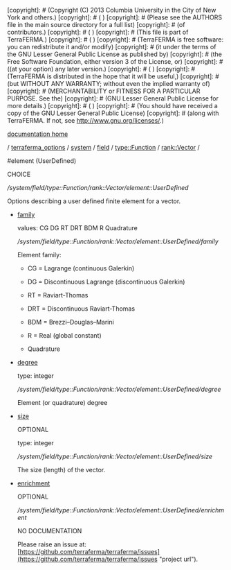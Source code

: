[copyright]: # (Copyright (C) 2013 Columbia University in the City of New York and others.)
[copyright]: # ( )
[copyright]: # (Please see the AUTHORS file in the main source directory for a full list)
[copyright]: # (of contributors.)
[copyright]: # ( )
[copyright]: # (This file is part of TerraFERMA.)
[copyright]: # ( )
[copyright]: # (TerraFERMA is free software: you can redistribute it and/or modify)
[copyright]: # (it under the terms of the GNU Lesser General Public License as published by)
[copyright]: # (the Free Software Foundation, either version 3 of the License, or)
[copyright]: # ((at your option) any later version.)
[copyright]: # ( )
[copyright]: # (TerraFERMA is distributed in the hope that it will be useful,)
[copyright]: # (but WITHOUT ANY WARRANTY; without even the implied warranty of)
[copyright]: # (MERCHANTABILITY or FITNESS FOR A PARTICULAR PURPOSE. See the)
[copyright]: # (GNU Lesser General Public License for more details.)
[copyright]: # ( )
[copyright]: # (You should have received a copy of the GNU Lesser General Public License)
[copyright]: # (along with TerraFERMA. If not, see <http://www.gnu.org/licenses/>.)

[documentation home](Documentation)

/ [terraferma_options](../../../../../terraferma_options.md) / [system](../../../../system.md) / [field](../../../field.md) / [type::Function](../../type__Function.md) / [rank::Vector](../rank__Vector.md) /

#element (UserDefined)

CHOICE 

*/system/field/type::Function/rank::Vector/element::UserDefined*

Options describing a user defined finite element for a vector.

* [family](element__UserDefined/family.md "child")

    values: CG DG RT DRT BDM R Quadrature

    */system/field/type::Function/rank::Vector/element::UserDefined/family*

    Element family:
    
    - CG = Lagrange (continuous Galerkin)
    
    - DG = Discontinuous Lagrange (discontinuous Galerkin)
    
    - RT = Raviart-Thomas
    
    - DRT = Discontinuous Raviart-Thomas
    
    - BDM = Brezzi–Douglas–Marini
    
    - R  = Real (global constant)
    
    - Quadrature

* [degree](element__UserDefined/degree.md "child")

    type: integer

    */system/field/type::Function/rank::Vector/element::UserDefined/degree*

    Element (or quadrature) degree

* [size](element__UserDefined/size.md "child")

    OPTIONAL 

    type: integer

    */system/field/type::Function/rank::Vector/element::UserDefined/size*

    The size (length) of the vector.

* [enrichment](element__UserDefined/enrichment.md "child")

    OPTIONAL 

    */system/field/type::Function/rank::Vector/element::UserDefined/enrichment*

    NO DOCUMENTATION

    Please raise an issue at: [https://github.com/terraferma/terraferma/issues](https://github.com/terraferma/terraferma/issues "project url").

[autogenerated]: # (This file was automatically generated from the schema file:/home/cwilson/repos/github/TerraFERMA/TerraFERMA/buckettools/schemas/element.rng.)

